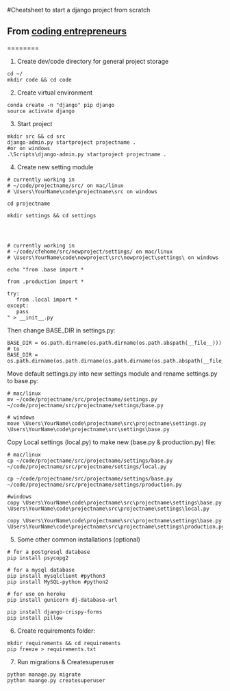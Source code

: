 #Cheatsheet to start a django project from scratch
## From [coding entrepreneurs](https://www.codingforentrepreneurs.com/blog/create-a-blank-django-project)
========

1. Create dev/code directory for general project storage
````
cd ~/
mkdir code && cd code
````

2. Create virtual environment
````
conda create -n "django" pip django
source activate django
```` 


3. Start project
````
mkdir src && cd src
django-admin.py startproject projectname .
#or on windows
.\Scripts\django-admin.py startproject projectname .
````


4. Create new setting module
```
# currently working in 
# ~/code/projectname/src/ on mac/linux
# \Users\YourName\code\projectname\src on windows

cd projectname

mkdir settings && cd settings




# currently working in 
# ~/code/cfehome/src/newproject/settings/ on mac/linux
# \Users\YourName\code\newproject\src\newproject\settings\ on windows

echo "from .base import *

from .production import *

try:
   from .local import *
except:
   pass
" > __init__.py

````


Then change BASE_DIR in settings.py:

````
BASE_DIR = os.path.dirname(os.path.dirname(os.path.abspath(__file__)))
# to
BASE_DIR = os.path.dirname(os.path.dirname(os.path.dirname(os.path.abspath(__file__))))
````


Move default settings.py into new settings module and rename settings.py to base.py:
````
# mac/linux
mv ~/code/projectname/src/projectname/settings.py ~/code/projectname/src/projectname/settings/base.py

# windows
move \Users\YourName\code\projectname\src\projectname\settings.py \Users\YourName\code\projectname\src\settings\base.py
````

Copy Local settings (local.py) to make new (base.py & production.py) file:
````
# mac/linux
cp ~/code/projectname/src/projectname/settings/base.py ~/code/projectname/src/projectname/settings/local.py

cp ~/code/projectname/src/projectname/settings/base.py ~/code/projectname/src/projectname/settings/production.py

#windows
copy \Users\YourName\code\projectname\src\projectname\settings\base.py \Users\YourName\code\projectname\src\projectname\settings\local.py

copy \Users\YourName\code\projectname\src\projectname\settings\base.py \Users\YourName\code\projectname\src\projectname\settings\production.py
````



5. Some other common installations (optional)
````
# for a postgresql database
pip install psycopg2

# for a mysql database
pip install mysqlclient #python3
pip install MySQL-python #python2

# for use on heroku
pip install gunicorn dj-database-url

pip install django-crispy-forms
pip install pillow
````


6. Create requirements folder:
````
mkdir requirements && cd requirements
pip freeze > requirements.txt
````


7. Run migrations & Createsuperuser
````
python manage.py migrate
python maange.py createsuperuser
````
